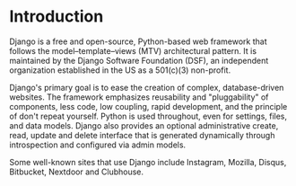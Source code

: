 # Introduction

Django is a free and open-source, Python-based web framework that follows the model–template–views (MTV) architectural
pattern. It is maintained by the Django Software Foundation (DSF), an independent organization established in the US as
a 501(c)(3) non-profit.

Django's primary goal is to ease the creation of complex, database-driven websites. The framework emphasizes reusability
and "pluggability" of components, less code, low coupling, rapid development, and the principle of don't repeat
yourself. Python is used throughout, even for settings, files, and data models. Django also provides an optional
administrative create, read, update and delete interface that is generated dynamically through introspection and
configured via admin models.

Some well-known sites that use Django include Instagram, Mozilla, Disqus, Bitbucket, Nextdoor and Clubhouse.

